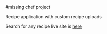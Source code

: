 #missing chef project

Recipe application with custom recipe uploads

Search for any recipe
live site is [here](https://missing-chef-simeon-osiemo.netlify.app/)
